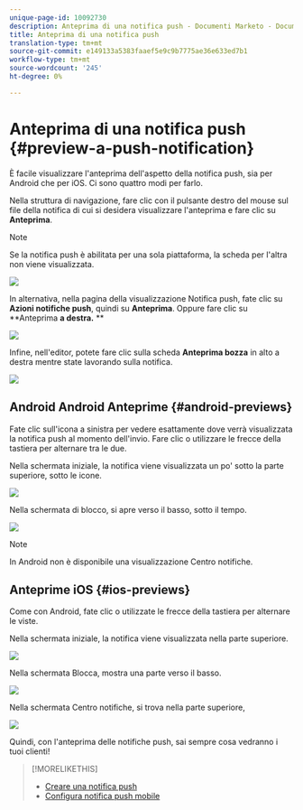 ```yaml
---
unique-page-id: 10092730
description: Anteprima di una notifica push - Documenti Marketo - Documentazione prodotto
title: Anteprima di una notifica push
translation-type: tm+mt
source-git-commit: e149133a5383faaef5e9c9b7775ae36e633ed7b1
workflow-type: tm+mt
source-wordcount: '245'
ht-degree: 0%

---
```



# Anteprima di una notifica push {#preview-a-push-notification}

È facile visualizzare l&#39;anteprima dell&#39;aspetto della notifica push, sia per Android che per iOS. Ci sono quattro modi per farlo.

Nella struttura di navigazione, fare clic con il pulsante destro del mouse sul file della notifica di cui si desidera visualizzare l&#39;anteprima e fare clic su **Anteprima**.

>[!NOTE]
>
>Se la notifica push è abilitata per una sola piattaforma, la scheda per l&#39;altra non viene visualizzata.

![](assets/image2015-9-4-9-3a52-3a27.png)

In alternativa, nella pagina della visualizzazione Notifica push, fate clic su **Azioni notifiche push**, quindi su **Anteprima**. Oppure fare clic su **Anteprima **a destra.** **

![](assets/image2015-9-4-10-3a53-3a28.png)

Infine, nell&#39;editor, potete fare clic sulla scheda **Anteprima bozza** in alto a destra mentre state lavorando sulla notifica.

![](assets/image2015-9-14-15-3a55-3a26.png)

## Android Android Anteprime {#android-previews}

Fate clic sull&#39;icona a sinistra per vedere esattamente dove verrà visualizzata la notifica push al momento dell&#39;invio. Fare clic o utilizzare le frecce della tastiera per alternare tra le due.

Nella schermata iniziale, la notifica viene visualizzata un po&#39; sotto la parte superiore, sotto le icone.

![](assets/image2015-9-17-16-3a57-3a0.png)

Nella schermata di blocco, si apre verso il basso, sotto il tempo.

![](assets/image2015-9-17-16-3a58-3a47.png)

>[!NOTE]
>
>In Android non è disponibile una visualizzazione Centro notifiche.

## Anteprime iOS {#ios-previews}

Come con Android, fate clic o utilizzate le frecce della tastiera per alternare le viste.

Nella schermata iniziale, la notifica viene visualizzata nella parte superiore.

![](assets/image2015-9-17-17-3a0-3a28.png)

Nella schermata Blocca, mostra una parte verso il basso.

![](assets/image2015-9-17-17-3a2-3a1.png)

Nella schermata Centro notifiche, si trova nella parte superiore,

![](assets/image2015-9-17-17-3a3-3a15.png)

Quindi, con l&#39;anteprima delle notifiche push, sai sempre cosa vedranno i tuoi clienti!

>[!MORELIKETHIS]
>
>* [Creare una notifica push](create-a-push-notification.md)
>* [Configura notifica push mobile](configure-mobile-push-notification.md)

>



